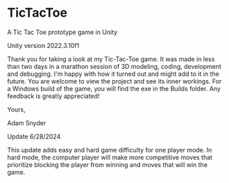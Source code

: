 # TicTacToe
A Tic Tac Toe prototype game in Unity

Unity version 2022.3.10f1

Thank you for taking a look at my Tic-Tac-Toe game. It was made in less than two days in a marathon session of 3D modeling, coding, development and debugging. I'm happy with how it turned out and might add to it in the future. You are welcome to view the project and see its inner workings. For a Windows build of the game, you will find the exe in the Builds folder. Any feedback is greatly appreciated!

Yours,

Adam Snyder


Update 6/28/2024

This update adds easy and hard game difficulty for one player mode. In hard mode, the computer player will make more competitive moves that prioritize blocking the player from winning and moves that will win the game.